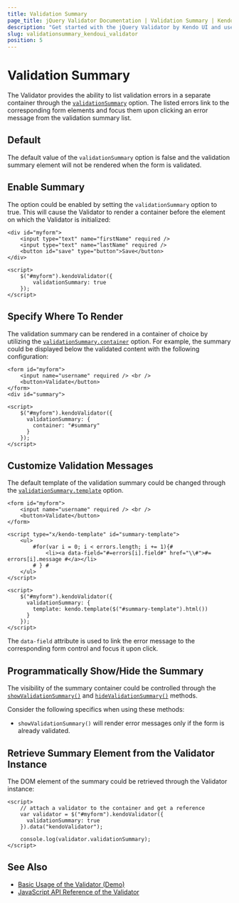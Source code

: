 ```yaml
---
title: Validation Summary
page_title: jQuery Validator Documentation | Validation Summary | Kendo UI
description: "Get started with the jQuery Validator by Kendo UI and use the built-in validation summary functionality."
slug: validationsummary_kendoui_validator
position: 5
---
```


# Validation Summary

The Validator provides the ability to list validation errors in a separate container through the [`validationSummary`](/api/javascript/ui/validator/configuration/validationSummary) option. The listed errors link to the corresponding form elements and focus them upon clicking an error message from the validation summary list.

## Default

The default value of the `validationSummary` option is false and the validation summary element will not be rendered when the form is validated.

## Enable Summary

The option could be enabled by setting the `validationSummary` option to true. This will cause the Validator to render a container before the element on which the Validator is initialized:

    <div id="myform">
        <input type="text" name="firstName" required />
        <input type="text" name="lastName" required />
        <button id="save" type="button">Save</button>
    </div>

    <script>
        $("#myform").kendoValidator({
            validationSummary: true
        });
    </script>

## Specify Where To Render

The validation summary can be rendered in a container of choice by utilizing the [`validationSummary.container`](/api/javascript/ui/validator/configuration/validationSummary.container) option. For example, the summary could be displayed below the validated content with the following configuration:

    <form id="myform">
        <input name="username" required /> <br />
        <button>Validate</button>
    </form>
    <div id="summary">

    <script>
        $("#myform").kendoValidator({
          validationSummary: {
            container: "#summary"
          }
        });
    </script>

## Customize Validation Messages

The default template of the validation summary could be changed through the [`validationSummary.template`](/api/javascript/ui/validator/configuration/validationSummary.template) option.

    <form id="myform">
        <input name="username" required /> <br />
        <button>Validate</button>
    </form>

    <script type="x/kendo-template" id="summary-template">
        <ul>
            #for(var i = 0; i < errors.length; i += 1){#
                <li><a data-field="#=errors[i].field#" href="\\#">#= errors[i].message #</a></li>
            # } #
        </ul>
    </script>

    <script>
        $("#myform").kendoValidator({
          validationSummary: {
            template: kendo.template($("#summary-template").html())
          }
        });
    </script>

The `data-field` attribute is used to link the error message to the corresponding form control and focus it upon click.

## Programmatically Show/Hide the Summary

The visibility of the summary container could be controlled through the [`showValidationSummary()`](/api/javascript/ui/validator/methods/showValidationSummary) and [`hideValidationSummary()`](/api/javascript/ui/validator/methods/hideValidationSummary) methods.

Consider the following specifics when using these methods:

* `showValidationSummary()` will render error messages only if the form is already validated.

## Retrieve Summary Element from the Validator Instance

The DOM element of the summary could be retrieved through the Validator instance:

    <script>
        // attach a validator to the container and get a reference
        var validator = $("#myform").kendoValidator({
          validationSummary: true
        }).data("kendoValidator");

        console.log(validator.validationSummary);
    </script>

## See Also

* [Basic Usage of the Validator (Demo)](https://demos.telerik.com/kendo-ui/validator/index)
* [JavaScript API Reference of the Validator](/api/javascript/ui/validator)
